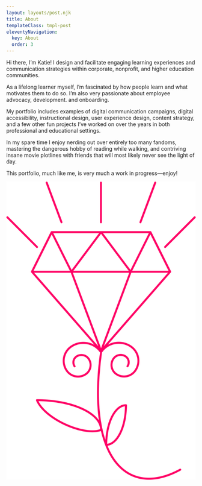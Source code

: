 ```yaml
---
layout: layouts/post.njk
title: About
templateClass: tmpl-post
eleventyNavigation:
  key: About
  order: 3
---
```


Hi there, I’m Katie! I design and facilitate engaging learning experiences and communication strategies within corporate, nonprofit, and higher education communities.

As a lifelong learner myself, I’m fascinated by how people learn and what motivates them to do so. I’m also very passionate about employee advocacy, development. and onboarding.

My portfolio includes examples of digital communication campaigns, digital accessibility, instructional design, user experience design, content strategy, and a few other fun projects I’ve worked on over the years in both professional and educational settings.

In my spare time I enjoy nerding out over entirely too many fandoms, mastering the dangerous hobby of reading while walking, and contriving insane movie plotlines with friends that will most likely never see the light of day.

This portfolio, much like me, is very much a work in progress—enjoy!

![diamond rose](/img/rose-logo-pink.png)

